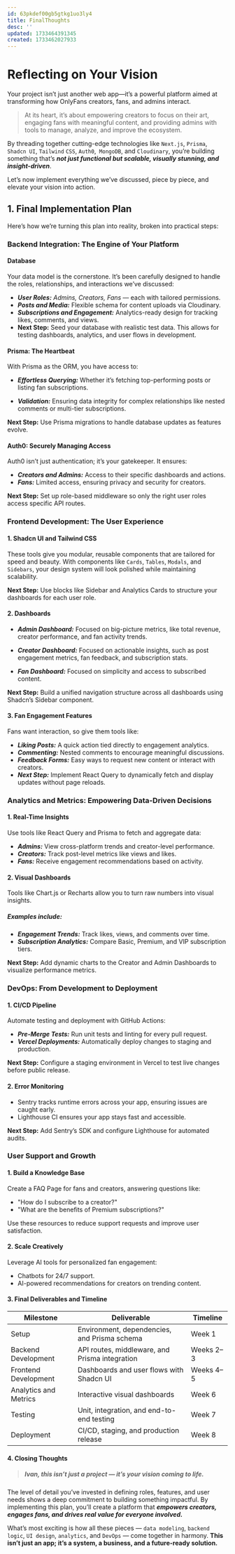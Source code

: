 ```yaml
---
id: 63pkdef00gb5gtkg1uo3ly4
title: FinalThoughts
desc: ''
updated: 1733464391345
created: 1733462027933
---
```

#  Reflecting on Your Vision

Your project isn’t just another web app—it’s a powerful platform aimed at transforming how OnlyFans creators, fans, and admins interact.

>At its heart, it’s about empowering creators to focus on their art, engaging fans with meaningful content, and providing admins with tools to manage, analyze, and improve the ecosystem.

By threading together cutting-edge technologies like `Next.js`, `Prisma`, `Shadcn UI`, `Tailwind` `CSS`, `Auth0`,` MongoDB`, and `Cloudinary`, you’re building something that’s ***not just functional but scalable, visually stunning, and insight-driven***.

Let’s now implement everything we’ve discussed, piece by piece, and elevate your vision into action.

## 1. Final Implementation Plan

Here’s how we’re turning this plan into reality, broken into practical steps:

### Backend Integration: The Engine of Your Platform

#### Database

Your data model is the cornerstone. It’s been carefully designed to handle the roles, relationships, and interactions we’ve discussed:

- ***User Roles:*** *Admins, Creators, Fans* — each with tailored permissions.
- ***Posts and Media:*** Flexible schema for content uploads via Cloudinary.
- ***Subscriptions and Engagement:*** Analytics-ready design for tracking likes, comments, and views.
- **Next Step:** Seed your database with realistic test data. This allows for testing dashboards, analytics, and user flows in development.

#### Prisma: The Heartbeat

With Prisma as the ORM, you have access to:

- ***Effortless Querying:*** Whether it’s fetching top-performing posts or listing fan subscriptions.

- ***Validation:*** Ensuring data integrity for complex relationships like nested comments or multi-tier subscriptions.

 **Next Step:** Use Prisma migrations to handle database updates as features evolve.

#### Auth0: Securely Managing Access
Auth0 isn’t just authentication; it’s your gatekeeper. It ensures:

- ***Creators and Admins:*** Access to their specific dashboards and actions.
- ***Fans:*** Limited access, ensuring privacy and security for creators.

**Next Step:** Set up role-based middleware so only the right user roles access specific API routes.

### Frontend Development: The User Experience

#### 1.  Shadcn UI and Tailwind CSS

These tools give you modular, reusable components that are tailored for speed and beauty. With components like `Cards`, `Tables`, `Modals`, and `Sidebars`, your design system will look polished while maintaining scalability.

**Next Step:** Use blocks like Sidebar and Analytics Cards to structure your dashboards for each user role.

#### 2. Dashboards

- ***Admin Dashboard:*** Focused on big-picture metrics, like total revenue, creator performance, and fan activity trends.

- ***Creator Dashboard:*** Focused on actionable insights, such as post engagement metrics, fan feedback, and subscription stats.

- ***Fan Dashboard:*** Focused on simplicity and access to subscribed content.

**Next Step:** Build a unified navigation structure across all dashboards using Shadcn’s Sidebar component.

#### 3. Fan Engagement Features

Fans want interaction, so give them tools like:

- ***Liking Posts:*** A quick action tied directly to engagement analytics.
- ***Commenting:*** Nested comments to encourage meaningful discussions.
- ***Feedback Forms:*** Easy ways to request new content or interact with creators.
- ***Next Step:*** Implement React Query to dynamically fetch and display updates without page reloads.

###  Analytics and Metrics: Empowering Data-Driven Decisions

#### 1. Real-Time Insights

Use tools like React Query and Prisma to fetch and aggregate data:

- ***Admins:*** View cross-platform trends and creator-level performance.
- ***Creators:*** Track post-level metrics like views and likes.
- ***Fans:*** Receive engagement recommendations based on activity.

#### 2. Visual Dashboards

Tools like Chart.js or Recharts allow you to turn raw numbers into visual insights.

##### Examples include:

- ***Engagement Trends:*** Track likes, views, and comments over time.
- ***Subscription Analytics:*** Compare Basic, Premium, and VIP subscription tiers.

**Next Step:** Add dynamic charts to the Creator and Admin Dashboards to visualize performance metrics.

### DevOps: From Development to Deployment

#### 1. CI/CD Pipeline

Automate testing and deployment with GitHub Actions:

- ***Pre-Merge Tests:*** Run unit tests and linting for every pull request.
- ***Vercel Deployments:*** Automatically deploy changes to staging and production.

**Next Step:** Configure a staging environment in Vercel to test live changes before public release.

#### 2. Error Monitoring

- Sentry tracks runtime errors across your app, ensuring issues are caught early.
- Lighthouse CI ensures your app stays fast and accessible.

**Next Step:** Add Sentry’s SDK and configure Lighthouse for automated audits.

### User Support and Growth

#### 1. Build a Knowledge Base

Create a FAQ Page for fans and creators, answering questions like:
- "How do I subscribe to a creator?"
- "What are the benefits of Premium subscriptions?"

Use these resources to reduce support requests and improve user satisfaction.

#### 2. Scale Creatively

Leverage AI tools for personalized fan engagement:
- Chatbots for 24/7 support.
- AI-powered recommendations for creators on trending content.

#### 3. Final Deliverables and Timeline

Milestone | Deliverable | Timeline
----------|-------------|---------
Setup | Environment, dependencies, and Prisma schema | Week 1
Backend Development | API routes, middleware, and Prisma integration | Weeks 2–3
Frontend Development | Dashboards and user flows with Shadcn UI | Weeks 4–5
Analytics and Metrics | Interactive visual dashboards | Week 6
Testing | Unit, integration, and end-to-end testing | Week 7
Deployment | CI/CD, staging, and production release | Week 8

#### 4. Closing Thoughts

> ##### ***Ivan, this isn’t just a project — it’s your vision coming to life.*** 

The level of detail you’ve invested in defining roles, features, and user needs shows a deep commitment to building something impactful. By implementing this plan, you’ll create a platform that  ***empowers creators, engages fans, and drives real value for everyone involved.***

What’s most exciting is how all these pieces — `data modeling`, `backend logic`, `UI design`, `analytics`, and `DevOps` — come together in harmony. **This isn’t just an app; it’s a system, a business, and a future-ready solution.**
